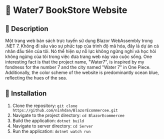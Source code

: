 # 🛒 Water7 BookStore Website
## 📝 Description
Một trang web bán sách trực tuyến sử dụng Blazor WebAssembly trong .NET 7. Không đi sâu vào sự phức tạp của trình độ mã hóa, đây là dự án cá nhân đầu tiên của tôi.
Nó thể hiện sự nỗ lực không ngừng nghỉ và học hỏi không ngừng của tôi trong việc đưa trang web này vào cuộc sống.
One interesting fact is that the project name, "Water7", is inspired by my fondness for the number 7 and the city named "Water 7" in One Piece. 
Additionally, the color scheme of the website is predominantly ocean blue, reflecting the hues of the sea.


## 🚀 Installation
1. Clone the repository: `git clone https://github.com/ninhdan/BlazorEcommercee.git`
2. Navigate to the project directory: `cd BlazorEcommercee`
3. Build the application: `dotnet build`
4. Navigate to server directory: `cd Server`
5. Run the application: `dotnet watch run`
